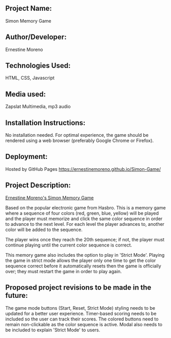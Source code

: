
## Project Name: 
Simon Memory Game

## Author/Developer: 
Ernestine Moreno

## Technologies Used: 
HTML, CSS, Javascript

## Media used: 
Zapslat Multimedia, mp3 audio

## Installation Instructions: 
No installation needed. For optimal experience, the game should be rendered using a web browser (preferably Google Chrome or Firefox).

## Deployment: 
Hosted by GitHub Pages https://ernestinemoreno.github.io/Simon-Game/


## Project Description: 
[Ernestine Moreno's Simon Memory Game](https://ernestinemoreno.github.io/Simon-Game/)

Based on the popular electronic game from Hasbro. This is a memory game where a sequence of four colors (red, green, blue, yellow) will be played and the player must memorize and click the same color sequence in order to advance to the next level. For each level the player advances to, another color will be added to the sequence.

The player wins once they reach the 20th sequence; if not, the player must continue playing until the current color sequence is correct.

This memory game also includes the option to play in 'Strict Mode'. Playing the game in strict mode allows the player only one time to get the color sequence correct before it automatically resets then the game is officially over; they must restart the game in order to play again. 

## Proposed project revisions to be made in the future: 
The game mode buttons (Start, Reset, Strict Mode) styling needs to be updated for a better user experience. Timer-based scoring needs to be included so the user can track their scores. The colored buttons need to remain non-clickable as the color sequence is active. Modal also needs to be included to explain 'Strict Mode' to users.


